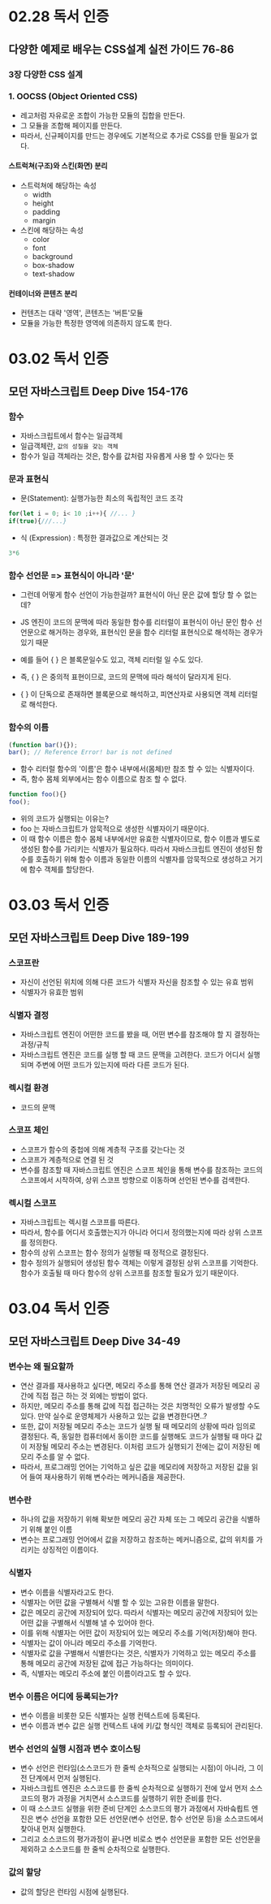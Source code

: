 # 02.28 독서 인증

## 다양한 예제로 배우는 CSS설계 실전 가이드 76-86

### 3장 다양한 CSS 설계

### 1. OOCSS (Object Oriented CSS)
- 레고처럼 자유로운 조합이 가능한 모듈의 집합을 만든다.
- 그 모듈을 조합해 페이지를 만든다.
- 따라서, 신규페이지를 만드는 경우에도 기본적으로 추가로 CSS를 만들 필요가 없다.


#### 스트럭쳐(구조)와 스킨(화면) 분리
- 스트럭쳐에 해당하는 속성
    - width
    - height
    - padding
    - margin
- 스킨에 해당하는 속성
    - color
    - font
    - background
    - box-shadow
    - text-shadow

#### 컨테이너와 콘텐츠 분리
- 컨텐츠는 대략 '영역', 콘텐츠는 '버튼'모듈 
- 모듈을 가능한 특정한 영역에 의존하지 않도록 한다.

# 03.02 독서 인증

## 모던 자바스크립트 Deep Dive 154-176 

### 함수

- 자바스크립트에서 함수는 일급객체
- 일급객체란, `값의 성질을 갖는 객체`
- 함수가 일급 객체라는 것은, 함수를 값처럼 자유롭게 사용 할 수 있다는 뜻

### 문과 표현식
- 문(Statement): 실행가능한 최소의 독립적인 코드 조각
```javascript
for(let i = 0; i< 10 ;i++){ //... }
if(true){///...}
```
- 식 (Expression) : 특정한 결과값으로 계산되는 것 
```javascript
3*6 
```

### 함수 선언문 => 표현식이 아니라 '문'
- 그런데 어떻게 함수 선언이 가능한걸까? 표현식이 아닌 문은 값에 할당 할 수 없는데?
- JS 엔진이 코드의 문맥에 따라 동일한 함수를 리터럴이 표현식이 아닌 문인 함수 선언문으로 해거하는 경우와, 표현식인 문을 함수 리터럴 표현식으로 해석하는 경우가 있기 때문

- 예를 들어 { } 은 블록문일수도 있고, 객체 리터럴 일 수도 있다.
- 즉, { } 은 중의적 표현이므로, 코드의 문맥에 따라 해석이 달라지게 된다.
- { } 이 단독으로 존재하면 블록문으로 해석하고, 피연산자로 사용되면 객체 리터럴로 해석한다.


### 함수의 이름
```javascript
(function bar(){});
bar(); // Reference Error! bar is not defined
```
- 함수 리터럴 함수의 '이름'은 함수 내부에서(몸체)만 참조 할 수 있는 식별자이다.
- 즉, 함수 몸체 외부에서는 함수 이름으로 참조 할 수 없다.

 ```javascript
function foo(){}
foo();
```
- 위의 코드가 실행되는 이유는?
- foo 는 자바스크립트가 암묵적으로 생성한 식별자이기 때문이다.
- 이 때 함수 이름은 함수 몸체 내부에서만 유효한 식별자이므로, 함수 이름과 별도로 생성된 함수를 가리키는 식별자가 필요하다. 따라서 자바스크립트 엔진이 생성된 함수를 호출하기 위해 함수 이름과 동일한 이름의 식별자를 암묵적으로 생성하고 거기에 함수 객체를 할당한다.


# 03.03 독서 인증
## 모던 자바스크립트 Deep Dive 189-199

### 스코프란
- 자신이 선언된 위치에 의해 다른 코드가 식별자 자신을 참조할 수 있는 유효 범위
- 식별자가 유효한 범위

### 식별자 결정
- 자바스크립트 엔진이 어떤한 코드를 봤을 때, 어떤 변수를 참조해야 할 지 결정하는 과정/규칙
- 자바스크립트 엔진은 코드를 실행 할 때 코드 문맥을 고려한다. 코드가 어디서 실행되며 주변에 어떤 코드가 있는지에 따라 다른 코드가 된다.

### 렉시컬 환경
- 코드의 문맥


### 스코프 체인
- 스코프가 함수의 중첩에 의해 계층적 구조를 갖는다는 것
- 스코프가 계층적으로 연결 된 것 
- 변수를 참조할 때 자바스크립트 엔진은 스코프 체인을 통해 변수를 참조하는 코드의 스코프에서 시작하여, 상위 스코프 방향으로 이동하며 선언된 변수를 검색한다.

### 렉시컬 스코프
- 자바스크립트는 렉시컬 스코프를 따른다.
- 따라서, 함수를 어디서 호출했는지가 아니라 어디서 정의했는지에 따라 상위 스코프를 정의한다. 
- 함수의 상위 스코프는 함수 정의가 실행될 때 정적으로 결정된다.
- 함수 정의가 실행되어 생성된 함수 객체는 이렇게 결정된 상위 스코프를 기억한다. 함수가 호출될 때 마다 함수의 상위 스코프를 참조할 필요가 있기 때문이다.


# 03.04 독서 인증
## 모던 자바스크립트 Deep Dive 34-49

### 변수는 왜 필요할까 
- 연산 결과를 재사용하고 싶다면, 메모리 주소를 통해 연산 결과가 저장된 메모리 공간에 직접 접근 하는 것 외에는 방법이 없다.
- 하지만, 메모리 주소를 통해 값에 직접 접근하는 것은 치명적인 오류가 발생할 수도 있다. 만약 실수로 운영체제가 사용하고 있는 값을 변경한다면..?
- 또한, 값이 저장될 메모리 주소는 코드가 실행 될 때 메모리의 상황에 따라 임의로 결정된다. 즉, 동일한 컴퓨터에서 동이한 코드를 실행해도 코드가 실행될 때 마다 값이 저장될 메모리 주소는 변경된다. 이처럼 코드가 실행되기 전에는 값이 저장된 메모리 주소를 알 수 없다.
- 따라서, 프로그래밍 언어는 기억하고 싶은 값을 메모리에 저장하고 저장된 값을 읽어 들여 재사용하기 위해 변수라는 메커니즘을 제공한다.

### 변수란
- 하나의 값을 저장하기 위해 확보한 메모리 공간 자체 또는 그 메모리 공간을 식별하기 위해 붙인 이름 
- 변수는 프로그래밍 언어에서 값을 저장하고 참조하는 메커니즘으로, 값의 위치를 가리키는 상징적인 이름이다.


### 식별자
- 변수 이름을 식별자라고도 한다.
- 식별자는 어떤 값을 구별해서 식별 할 수 있는 고유한 이름을 말한다.
- 값은 메모리 공간에 저장되어 있다. 따라서 식별자는 메모리 공간에 저장되어 있는 어떤 값을 구별해서 식별해 낼 수 있어야 한다.
- 이를 위해 식별자는 어떤 값이 저장되어 있는 메모리 주소를 기억(저장)해야 한다.
- 식별자는 값이 아니라 메모리 주소를 기억한다.
- 식별자로 값을 구별해서 식별한다는 것은, 식별자가 기억하고 있는 메모리 주소를 통해 메모리 공간에 저장된 값에 접근 가능하다는 의미이다.
- 즉, 식별자는 메모리 주소에 붙인 이름이라고도 할 수 있다.


### 변수 이름은 어디에 등록되는가?
- 변수 이름을 비롯한 모든 식별자는 실행 컨텍스트에 등록된다.
- 변수 이름과 변수 값은 실행 컨텍스트 내에 키/값 형식인 객체로 등록되어 관리된다.


### 변수 선언의 실행 시점과 변수 호이스팅
- 변수 선언은 런타임(소스코드가 한 줄씩 순차적으로 실행되는 시점)이 아니라, 그 이전 단계에서 먼저 실행된다.
- 자바스크립트 엔진은 소스코드를 한 줄씩 순차적으로 실행하기 전에 앞서 먼저 소스코드의 평가 과정을 거치면서 소스코드를 실행하기 위한 준비를 한다.
- 이 때 소스코드 실행을 위한 준비 단계인 소스코드의 평가 과정에서 자바슼릡트 엔진은 변수 선언을 포함한 모든 선언문(변수 선언문, 함수 선언문 등)을 소스코드에서 찾아내 먼저 실행한다. 
- 그리고 소스코드의 평가과정이 끝나면 비로소 변수 선언문을 포함한 모든 선언문을 제외하고 소스코드를 한 줄씩 순차적으로 실행한다.


### 값의 할당
- 값의 할당은 런타임 시점에 실행된다.

